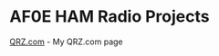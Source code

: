 [//]: # (Project title)
# AF0E HAM Radio Projects
[QRZ.com](https://www.qrz.com/db/af0e) - My QRZ.com page
